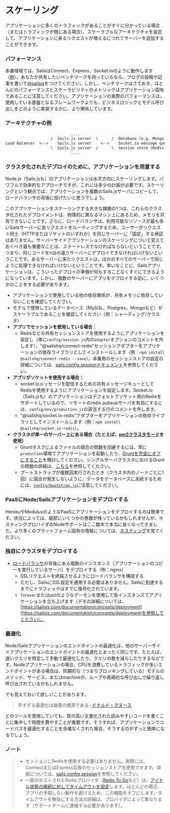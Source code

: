 # スケーリング

アプリケーションに多くのトラフィックがあることがすぐに分かっている場合（またはトラフィックが既にある場合）、スケーラブルなアーキテクチャを設定して、アプリケーションに来るリクエストが増えるにつれてサーバーを追加することができます。


### パフォーマンス

本番環境では、SailsはConnect、Express、Socket.ioのように動作します（[例](http://serdardogruyol.com/?p=111)）。あなたが共有したいベンチマークを持っているなら、ブログの投稿や記事を書いて[@sailsjs](http://twitter.com/sailsjs)をつけてください。しかし、ベンチマークはさておき、ほとんどのパフォーマンスとスケーラビリティのメトリックはアプリケーション固有であることに注意してください。アプリケーションの実際のパフォーマンスは、使用している基盤となるフレームワークよりも、ビジネスロジックとモデル呼び出しをどのように実装するかに、より関係しています。


### アーキテクチャの例

```txt
                             ....
                    /  Sails.js server  \      /  Database (e.g. Mongo, Postgres, etc)
Load Balancer  <-->    Sails.js server    <-->    Socket.io message queue (Redis)
                    \  Sails.js server  /      \  Session store (Redis, Mongo, etc.)
                             ....
```


### クラスタ化されたデプロイのために、アプリケーションを用意する

Node.js（Sails.jsも）のアプリケーションは水平方向にスケーリングします。パワフルで効率的なアプローチですが、これには多少の計画が必要です。スケーリングという観点では、アプリケーションを複数のSails.jsサーバにコピーして、ロードバランサの背後に投げたいと思うでしょう。

このアプリケーションをスケーリングする大きな課題の1つは、これらのクラスタ化されたデプロイメントは、物理的に異なるマシン上にあるため、メモリを共有できないことです。さらに、ロードバランサは、利用可能なリソースが最も多いSailsサーバーに各リクエストをルーティングするため、ユーザーがリクエスト同士（HTTPまたはソケットのいずれか）を同じサーバーに「固定」する保証はありません。サーバーサイドアプリケーションのスケーリングについて覚えておくべき最も重要なことは、ステートレスでなければならないということです。つまり、同じコードをn台の違うサーバーにデプロイできなければいけないということです。あるサーバーに来たリクエストは、ほかのすべてのサーバーで同じように処理できなければいけないということです。幸いなことに、Sailsアプリケーションは、こういったデプロイの準備が何もすることなくすぐにできるようになっています。しかし、複数のサーバーにアプリをデプロイする前に、いくつかのことをする必要があります。

+ アプリケーションで使用している他の依存関係が、共有メモリに依存していないことを確認してください。
+ モデルで使用しているデータベース（MySQL、Postgres、Mongoなど）がスケーラブルであることを確認してください（例：シャーディング/クラスタ）
+ **アプリでセッションを使用している場合：**
  + Redisなどの共有セッションストアを使用するようにアプリケーションを設定し（単に`config/session.js`内の`adapter`オプションのコメントを外します）、"@sailshq/connect-redis"セッションアダプターをアプリケーションの依存ライブラリとしてインストールします（例：`npm install @sailshq/connect-redis --save`）。本番用のセッションストアの設定の詳細については、[sails.config.sessionドキュメント](https://sailsjs.com/documentation/reference/configuration/sails-config-session#?production-config)を参照してください。
+ **アプリがソケットを使用する場合：**
  + socket.ioメッセージを配信するための共有メッセージキューとしてRedisを使用するようにアプリケーションを設定します。Socket.io（Sails.jsも）のアプリケーションはデフォルトでソケット用のRedisをサポートしているので、リモートのredis pubsubサーバを有効にするには、`config/env/production.js`の該当する行のコメントを外します。
  + "@sailshq/socket.io-redis"アダプターをアプリケーションの依存ライブラリとしてインストールします（例：`npm install @sailshq/socket.io-redis`）。
+ **クラスタが単一のサーバー上にある場合（たとえば、[pm2クラスタモード](http://pm2.keymetrics.io/docs/usage/cluster-mode/)を使用）**
  + Gruntタスクによるファイルの競合の問題を回避するには、常に`production`環境でアプリケーションを起動したり、[Gruntを完全にオフにすること](https://sailsjs.com/documentation/concepts/assets/disabling-grunt)を検討してください。シングルサーバクラスタにおけるGruntの問題の詳細は、[こちら](https://github.com/balderdashy/sails/issues/3577#issuecomment-184786535)を参照してください。
  + ブートストラップが複数回実行されたとき（クラスタ内のノードごとに1回）に競合が発生しないように、データをデータベースに永続するためには、[`config/bootstrap.js`](https://sailsjs.com/documentation/reference/configuration/sails-config-bootstrap)に注意してください。

### PaaSにNode/Sailsアプリケーションをデプロイする

HerokuやModulusのようなPaaSにアプリケーションをデプロイするのは簡単です。状況によっては、細部にいくつかの悪魔が残っているかもしれませんが、ホスティングプロバイダのNodeサポートはここ数年で本当に良くなってきました。より多くのプラットフォーム固有の情報については、[ホスティング](https://sailsjs.com/documentation/concepts/deployment/Hosting)を見てください。

### 独自にクラスタをデプロイする

+ [ロードバランサ](https://ja.wikipedia.org/wiki/%E3%82%B5%E3%83%BC%E3%83%90%E3%83%AD%E3%83%BC%E3%83%89%E3%83%90%E3%83%A9%E3%83%B3%E3%82%B9)の背後にある複数のインスタンス（アプリケーションのコピーを実行しているサーバ）をデプロイする（例：nginx）
  + SSLリクエストを終端させるようにロードバランサを構成する
  + ただし、SailsにSSL設定を適用する必要はありません。Sailsに到達するまでにトラフィックはすでに復号化されています。
  + `forever`または`pm2`のようなデーモンを使用して各インスタンスでアプリケーションを立ち上げます（デモの詳細については、[https://sailsjs.com/documentation/concepts/deployment](https://sailsjs.com/documentation/concepts/deployment)を参照してください）。

### 最適化

Node/Sailsアプリケーションのエンドポイントの最適化は、他のサーバーサイドアプリケーションのエンドポイントの最適化とまったく同じです。たとえば、遅いクエリを特定して手動で最適化したり、クエリの数を減らしたりするなどです。Nodeアプリケーションの場合、CPUを浪費しているトラフィックが多いエンドポイントがある場合は、同期的な（つまりブロッキングしている）モデルのメソッド、サービス、またはmachineが、ループや再帰的な呼び出しで繰り返し呼び出されているかもしれません。

でも覚えておいて欲しいことがあります。

> 早すぎる最適化は諸悪の根源である -[ドナルド・クヌース](http://c2.com/cgi/wiki?PrematureOptimization)

どのツールを使用していても、質の高い文書化された読みやすいコードを書くことに集中して時間を費やすことが重要です。そうすれば、アプリケーションでコードパスを最適化することを余儀なくされた場合、そうするのがずっと簡単になるでしょう。


### ノート

> + セッションにRedisを使用する必要はありません。実際には、ConnectまたはExpress互換のセッションストアを使用できます。詳細については、[sails.config.session](sailsjs.com/documentation/reference/configuration/sails-config-session)を参照してください。
> + 一部のホストされたRedisプロバイダ（<a href="https://elements.heroku.com/addons/redistogo" target="_blank">Redis To Go</a>など）は、<a href="https://redis.io/topics/clients#client-timeouts">アイドル状態の接続に対してタイムアウトを設定</a>します。ほとんどの場合、アプリの予期しない動作を避けるため、この機能をオフにします。タイムアウトを無効にする方法の詳細は、プロバイダによって異なります（サポートチームに連絡する必要があります）。

<docmeta name="displayName" value="スケーリング">

